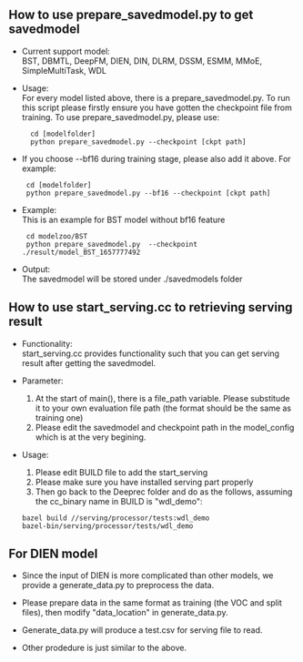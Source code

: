 ## How to use prepare_savedmodel.py to get savedmodel

- Current support model: \
BST, DBMTL, DeepFM, DIEN, DIN, DLRM, DSSM, ESMM, MMoE, SimpleMultiTask, WDL

- Usage: \
 For every model listed above, there is a prepare_savedmodel.py. To run this script please firstly ensure you have gotten the checkpoint file from training. To use prepare_savedmodel.py, please use:

  ```
    cd [modelfolder] 
    python prepare_savedmodel.py --checkpoint [ckpt path]
  ``` 
 - If you choose --bf16 during training stage, please also add it above. For example:

   ```
    cd [modelfolder] 
    python prepare_savedmodel.py --bf16 --checkpoint [ckpt path]
   ``` 


 - Example: \
  This is an example for BST model without bf16 feature
   ```
    cd modelzoo/BST
    python prepare_savedmodel.py  --checkpoint ./result/model_BST_1657777492
   ``` 

 - Output: \
  The savedmodel will be stored under ./savedmodels folder


## How to use start_serving.cc to retrieving serving result

- Functionality: \
start_serving.cc provides functionality such that you can get serving result after getting the savedmodel.

- Parameter: 
  1. At the start of main(), there is a file_path variable. Please substitude it to your own evaluation file path (the format should be the same as training one)
  2. Please edit the savedmodel and checkpoint path in the model_config which is at the very begining.

- Usage: 
  1. Please edit BUILD file to add the start_serving
  2. Please make sure you have installed serving part properly
  3. Then go back to the Deeprec folder and do as the follows, assuming the cc_binary name in BUILD is "wdl_demo":
   ``` 
   bazel build //serving/processor/tests:wdl_demo
   bazel-bin/serving/processor/tests/wdl_demo
   ``` 


## For DIEN model
- Since the input of DIEN is more complicated than other models, we provide a generate_data.py to preprocess the data. 

- Please prepare data in the same format as training (the VOC and split files), then modify "data_location" in generate_data.py.

- Generate_data.py will produce a test.csv for serving file to read.

- Other prodedure is just similar to the above.
  




